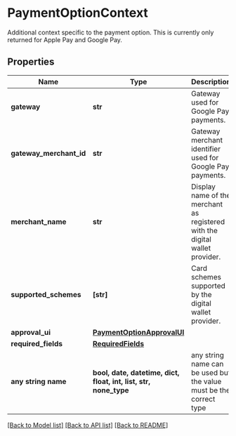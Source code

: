 # PaymentOptionContext

Additional context specific to the payment option. This is currently only returned for Apple Pay and Google Pay.

## Properties
Name | Type | Description | Notes
------------ | ------------- | ------------- | -------------
**gateway** | **str** | Gateway used for Google Pay payments. | [optional] 
**gateway_merchant_id** | **str** | Gateway merchant identifier used for Google Pay payments. | [optional] 
**merchant_name** | **str** | Display name of the merchant as registered with the digital wallet provider. | [optional] 
**supported_schemes** | **[str]** | Card schemes supported by the digital wallet provider. | [optional] 
**approval_ui** | [**PaymentOptionApprovalUI**](PaymentOptionApprovalUI.md) |  | [optional] 
**required_fields** | [**RequiredFields**](RequiredFields.md) |  | [optional] 
**any string name** | **bool, date, datetime, dict, float, int, list, str, none_type** | any string name can be used but the value must be the correct type | [optional]

[[Back to Model list]](../README.md#documentation-for-models) [[Back to API list]](../README.md#documentation-for-api-endpoints) [[Back to README]](../README.md)


